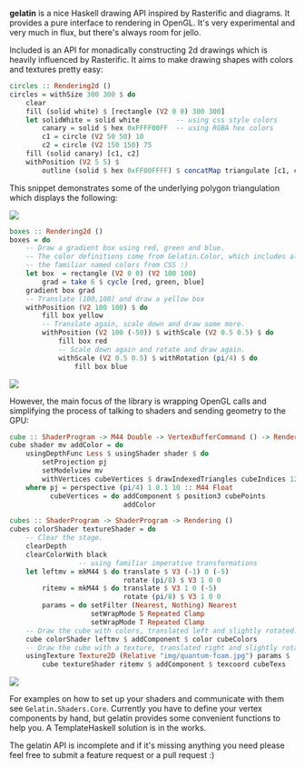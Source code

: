 **gelatin** is a nice Haskell drawing API inspired by Rasterific and diagrams. 
It provides a pure interface to rendering in OpenGL. 
It's very experimental and very much in flux, but there's always room for jello.

Included is an API for monadically constructing 2d drawings which is 
heavily influenced by Rasterific. It aims to make drawing shapes with colors 
and textures pretty easy:

```haskell
circles :: Rendering2d ()
circles = withSize 300 300 $ do
    clear
    fill (solid white) $ [rectangle (V2 0 0) 300 300]
    let solidWhite = solid white         -- using css style colors 
        canary = solid $ hex 0xFFFF00FF  -- using RGBA hex colors
        c1 = circle (V2 50 50) 10
        c2 = circle (V2 150 150) 75
    fill (solid canary) [c1, c2]
    withPosition (V2 5 5) $
        outline (solid $ hex 0xFF00FFFF) $ concatMap triangulate [c1, c2]
```

This snippet demonstrates some of the underlying polygon triangulation which
displays the following:

<img src="https://raw.githubusercontent.com/schell/gelatin/master/img/circles.png" />

```haskell
boxes :: Rendering2d ()
boxes = do
    -- Draw a gradient box using red, green and blue.
    -- The color definitions come from Gelatin.Color, which includes all
    -- the familiar named colors from CSS :)
    let box  = rectangle (V2 0 0) (V2 100 100)
        grad = take 6 $ cycle [red, green, blue]
    gradient box grad
    -- Translate (100,100) and draw a yellow box
    withPosition (V2 100 100) $ do
        fill box yellow
        -- Translate again, scale down and draw some more.
        withPosition (V2 100 (-50)) $ withScale (V2 0.5 0.5) $ do
            fill box red
            -- Scale down again and rotate and draw again.
            withScale (V2 0.5 0.5) $ withRotation (pi/4) $ do
                fill box blue
```

<img src="https://raw.githubusercontent.com/schell/gelatin/master/img/boxes.png" />

However, the main focus of the library is wrapping OpenGL calls and simplifying
the process of talking to shaders and sending geometry to the GPU:

```haskell
cube :: ShaderProgram -> M44 Double -> VertexBufferCommand () -> Rendering ()
cube shader mv addColor = do
    usingDepthFunc Less $ usingShader shader $ do
        setProjection pj
        setModelview mv
        withVertices cubeVertices $ drawIndexedTriangles cubeIndices 12
    where pj = perspective (pi/4) 1 0.1 10 :: M44 Float
          cubeVertices = do addComponent $ position3 cubePoints
                            addColor

cubes :: ShaderProgram -> ShaderProgram -> Rendering ()
cubes colorShader textureShader = do
    -- Clear the stage.
    clearDepth
    clearColorWith black
                 -- using familiar imperative transformations
    let leftmv = mkM44 $ do translate $ V3 (-1) 0 (-5)
                            rotate (pi/8) $ V3 1 0 0
        ritemv = mkM44 $ do translate $ V3 1 0 (-5)
                            rotate (pi/8) $ V3 1 0 0
        params = do setFilter (Nearest, Nothing) Nearest
                    setWrapMode S Repeated Clamp
                    setWrapMode T Repeated Clamp
    -- Draw the cube with colors, translated left and slightly rotated.
    cube colorShader leftmv $ addComponent $ color cubeColors
    -- Draw the cube with a texture, translated right and slightly rotated.
    usingTexture Texture2D (Relative "img/quantum-foam.jpg") params $
        cube textureShader ritemv $ addComponent $ texcoord cubeTexs
```
    
<img src="https://raw.githubusercontent.com/schell/gelatin/master/img/cubes.png" />

For examples on how to set up your shaders and communicate with them see 
`Gelatin.Shaders.Core`. Currently you have to define your vertex components by 
hand, but gelatin provides some convenient functions to help you. A 
TemplateHaskell solution is in the works. 

The gelatin API is incomplete and if it's missing anything you need please feel 
free to submit a feature request or a pull request :)

